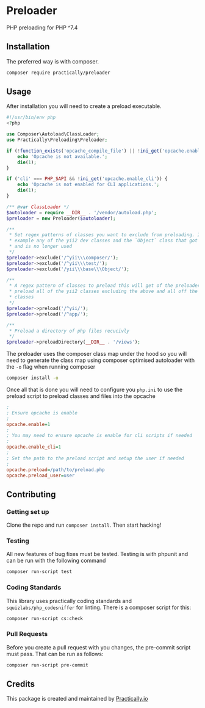 # Preloader

PHP preloading for PHP ^7.4

## Installation

The preferred way is with composer.

```bash
composer require practically/preloader
```

## Usage

After installation you will need to create a preload executable.

```php
#!/usr/bin/env php
<?php

use Composer\Autoload\ClassLoader;
use Practically\Preloading\Preloader;

if (!function_exists('opcache_compile_file') || !ini_get('opcache.enable')) {
    echo 'Opcache is not available.';
    die(1);
}

if ('cli' === PHP_SAPI && !ini_get('opcache.enable_cli')) {
    echo 'Opcache is not enabled for CLI applications.';
    die(1);
}

/** @var ClassLoader */
$autoloader = require __DIR__ . '/vendor/autoload.php';
$preloader = new Preloader($autoloader);

/**
 * Set regex patterns of classes you want to exclude from preloading. In this
 * example any of the yii2 dev classes and the `Object` class that got removed
 * and is no longer used
 */
$preloader->exclude('/^yii\\\composer/');
$preloader->exclude('/^yii\\\test/');
$preloader->exclude('/yii\\\base\\\Object/');

/**
 * A regex pattern of classes to preload this will get of the preloader and
 * preload all of the yii2 classes excluding the above and all off the app
 * classes
 */
$preloader->preload('/^yii/');
$preloader->preload('/^app/');

/**
 * Preload a directory of php files recucivly
 */
$preloader->preloadDirectory(__DIR__ . '/views');
```

The preloader uses the composer class map under the hood so you will need to
generate the class map using composer optimised autoloader with the `-o` flag
when running composer

```bash
composer install -o
```

Once all that is done you will need to configure you `php.ini` to use the
preload script to preload classes and files into the opcache

```ini
;
; Ensure opcache is enable
;
opcache.enable=1
;
; You may need to ensure opcache is enable for cli scripts if needed
;
opcache.enable_cli=1
;
; Set the path to the preload script and setup the user if needed
;
opcache.preload=/path/to/preload.php
opcache.preload_user=user
```

## Contributing

### Getting set up

Clone the repo and run `composer install`.
Then start hacking!

### Testing

All new features of bug fixes must be tested. Testing is with phpunit and can
be run with the following command

```bash
composer run-script test
```

### Coding Standards

This library uses practically coding standards and `squizlabs/php_codesniffer`
for linting. There is a composer script for this:

```bash
composer run-script cs:check
```

### Pull Requests

Before you create a pull request with you changes, the pre-commit script must
pass. That can be run as follows:

```bash
composer run-script pre-commit
```

## Credits

This package is created and maintained by [Practically.io](https://practically.io/)
